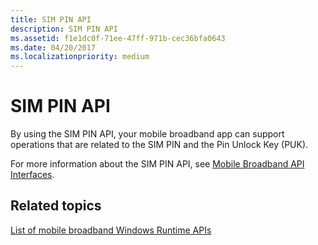 ```yaml
---
title: SIM PIN API
description: SIM PIN API
ms.assetid: f1e1dc0f-71ee-47ff-971b-cec36bfa0643
ms.date: 04/20/2017
ms.localizationpriority: medium
---
```


# SIM PIN API


By using the SIM PIN API, your mobile broadband app can support operations that are related to the SIM PIN and the Pin Unlock Key (PUK).

For more information about the SIM PIN API, see [Mobile Broadband API Interfaces](https://docs.microsoft.com/windows/desktop/mbn/mobile-broadband-networks-api-interfaces).

## <span id="related_topics"></span>Related topics


[List of mobile broadband Windows Runtime APIs](list-of-mobile-broadband-windows-runtime-apis.md)

 

 







